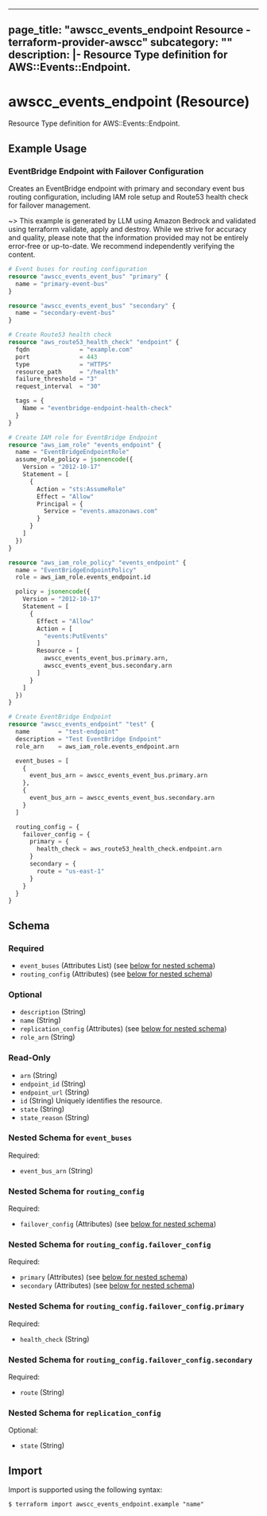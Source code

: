 
---
page_title: "awscc_events_endpoint Resource - terraform-provider-awscc"
subcategory: ""
description: |-
  Resource Type definition for AWS::Events::Endpoint.
---

# awscc_events_endpoint (Resource)

Resource Type definition for AWS::Events::Endpoint.

## Example Usage

### EventBridge Endpoint with Failover Configuration

Creates an EventBridge endpoint with primary and secondary event bus routing configuration, including IAM role setup and Route53 health check for failover management.

~> This example is generated by LLM using Amazon Bedrock and validated using terraform validate, apply and destroy. While we strive for accuracy and quality, please note that the information provided may not be entirely error-free or up-to-date. We recommend independently verifying the content.

```terraform
# Event buses for routing configuration
resource "awscc_events_event_bus" "primary" {
  name = "primary-event-bus"
}

resource "awscc_events_event_bus" "secondary" {
  name = "secondary-event-bus"
}

# Create Route53 health check
resource "aws_route53_health_check" "endpoint" {
  fqdn              = "example.com"
  port              = 443
  type              = "HTTPS"
  resource_path     = "/health"
  failure_threshold = "3"
  request_interval  = "30"

  tags = {
    Name = "eventbridge-endpoint-health-check"
  }
}

# Create IAM role for EventBridge Endpoint
resource "aws_iam_role" "events_endpoint" {
  name = "EventBridgeEndpointRole"
  assume_role_policy = jsonencode({
    Version = "2012-10-17"
    Statement = [
      {
        Action = "sts:AssumeRole"
        Effect = "Allow"
        Principal = {
          Service = "events.amazonaws.com"
        }
      }
    ]
  })
}

resource "aws_iam_role_policy" "events_endpoint" {
  name = "EventBridgeEndpointPolicy"
  role = aws_iam_role.events_endpoint.id

  policy = jsonencode({
    Version = "2012-10-17"
    Statement = [
      {
        Effect = "Allow"
        Action = [
          "events:PutEvents"
        ]
        Resource = [
          awscc_events_event_bus.primary.arn,
          awscc_events_event_bus.secondary.arn
        ]
      }
    ]
  })
}

# Create EventBridge Endpoint
resource "awscc_events_endpoint" "test" {
  name        = "test-endpoint"
  description = "Test EventBridge Endpoint"
  role_arn    = aws_iam_role.events_endpoint.arn

  event_buses = [
    {
      event_bus_arn = awscc_events_event_bus.primary.arn
    },
    {
      event_bus_arn = awscc_events_event_bus.secondary.arn
    }
  ]

  routing_config = {
    failover_config = {
      primary = {
        health_check = aws_route53_health_check.endpoint.arn
      }
      secondary = {
        route = "us-east-1"
      }
    }
  }
}
```

<!-- schema generated by tfplugindocs -->
## Schema

### Required

- `event_buses` (Attributes List) (see [below for nested schema](#nestedatt--event_buses))
- `routing_config` (Attributes) (see [below for nested schema](#nestedatt--routing_config))

### Optional

- `description` (String)
- `name` (String)
- `replication_config` (Attributes) (see [below for nested schema](#nestedatt--replication_config))
- `role_arn` (String)

### Read-Only

- `arn` (String)
- `endpoint_id` (String)
- `endpoint_url` (String)
- `id` (String) Uniquely identifies the resource.
- `state` (String)
- `state_reason` (String)

<a id="nestedatt--event_buses"></a>
### Nested Schema for `event_buses`

Required:

- `event_bus_arn` (String)


<a id="nestedatt--routing_config"></a>
### Nested Schema for `routing_config`

Required:

- `failover_config` (Attributes) (see [below for nested schema](#nestedatt--routing_config--failover_config))

<a id="nestedatt--routing_config--failover_config"></a>
### Nested Schema for `routing_config.failover_config`

Required:

- `primary` (Attributes) (see [below for nested schema](#nestedatt--routing_config--failover_config--primary))
- `secondary` (Attributes) (see [below for nested schema](#nestedatt--routing_config--failover_config--secondary))

<a id="nestedatt--routing_config--failover_config--primary"></a>
### Nested Schema for `routing_config.failover_config.primary`

Required:

- `health_check` (String)


<a id="nestedatt--routing_config--failover_config--secondary"></a>
### Nested Schema for `routing_config.failover_config.secondary`

Required:

- `route` (String)




<a id="nestedatt--replication_config"></a>
### Nested Schema for `replication_config`

Optional:

- `state` (String)

## Import

Import is supported using the following syntax:

```shell
$ terraform import awscc_events_endpoint.example "name"
```
